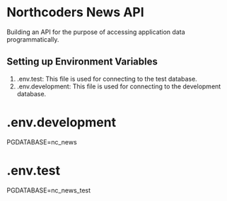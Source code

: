 # Northcoders News API

Building an API for the purpose of accessing application data programmatically.

## Setting up Environment Variables

1. .env.test: This file is used for connecting to the test database.
2. .env.development: This file is used for connecting to the development database.

# .env.development
PGDATABASE=nc_news
# .env.test
PGDATABASE=nc_news_test
